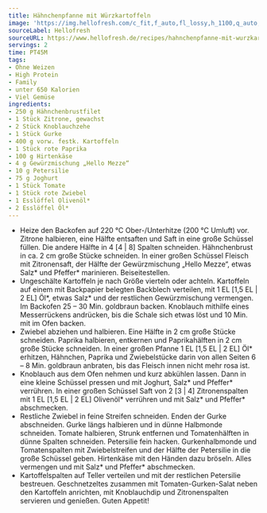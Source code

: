 ```yaml
---
title: Hähnchenpfanne mit Würzkartoffeln
image: 'https://img.hellofresh.com/c_fit,f_auto,fl_lossy,h_1100,q_auto,w_2600/hellofresh_s3/image/hahnchenpfanne-mit-wurzkartoffeln-f8916c2d.jpg'
sourceLabel: Hellofresh
sourceURL: https://www.hellofresh.de/recipes/hahnchenpfanne-mit-wurzkartoffeln-624bfb95e2111952195bc273
servings: 2
time: PT45M
tags:
- Ohne Weizen
- High Protein
- Family
- unter 650 Kalorien
- Viel Gemüse
ingredients:
- 250 g Hähnchenbrustfilet
- 1 Stück Zitrone, gewachst
- 2 Stück Knoblauchzehe
- 1 Stück Gurke
- 400 g vorw. festk. Kartoffeln
- 1 Stück rote Paprika
- 100 g Hirtenkäse
- 4 g Gewürzmischung „Hello Mezze“
- 10 g Petersilie
- 75 g Joghurt
- 1 Stück Tomate
- 1 Stück rote Zwiebel
- 1 Esslöffel Olivenöl*
- 2 Esslöffel Öl*
---
```


- Heize den Backofen auf 220 °C Ober-/Unterhitze (200 °C Umluft) vor. Zitrone halbieren, eine Hälfte entsaften und Saft in eine große Schüssel füllen. Die andere Hälfte in 4 [4 | 8] Spalten schneiden.  Hähnchenbrust in ca. 2 cm große Stücke schneiden.  In einer großen Schüssel Fleisch mit Zitronensaft, der Hälfte der Gewürzmischung „Hello Mezze“, etwas Salz\* und Pfeffer\* marinieren. Beiseitestellen.
- Ungeschälte Kartoffeln je nach Größe vierteln oder achteln. Kartoffeln auf einem mit Backpapier belegten Backblech verteilen, mit 1 EL [1,5 EL | 2 EL] Öl\*, etwas Salz\* und der restlichen Gewürzmischung vermengen. Im Backofen 25 – 30 Min. goldbraun backen.  Knoblauch mithilfe eines Messerrückens andrücken, bis die Schale sich etwas löst und 10 Min. mit im Ofen backen.
- Zwiebel abziehen und halbieren. Eine Hälfte in 2 cm große Stücke schneiden.  Paprika halbieren, entkernen und Paprikahälften in 2 cm große Stücke schneiden.  In einer großen Pfanne 1 EL [1,5 EL | 2 EL] Öl\* erhitzen, Hähnchen, Paprika und Zwiebelstücke darin von allen Seiten 6 – 8 Min. goldbraun anbraten, bis das Fleisch innen nicht mehr rosa ist.
- Knoblauch aus dem Ofen nehmen und kurz abkühlen lassen. Dann in eine kleine Schüssel pressen und mit Joghurt, Salz\* und Pfeffer\* verrühren.  In einer großen Schüssel Saft von 2 [3 | 4] Zitronenspalten mit 1 EL [1,5 EL | 2 EL] Olivenöl\* verrühren und mit Salz\* und Pfeffer\* abschmecken.
- Restliche Zwiebel in feine Streifen schneiden.  Enden der Gurke abschneiden. Gurke längs halbieren und in dünne Halbmonde schneiden.  Tomate halbieren, Strunk entfernen und Tomatenhälften in dünne Spalten schneiden.  Petersilie fein hacken.  Gurkenhalbmonde und Tomatenspalten mit Zwiebelstreifen und der Hälfte der Petersilie in die große Schüssel geben. Hirtenkäse mit den Händen dazu bröseln. Alles vermengen und mit Salz\* und Pfeffer\* abschmecken.
- Kartoffelspalten auf Teller verteilen und mit der restlichen Petersilie bestreuen. Geschnetzeltes zusammen mit Tomaten-Gurken-Salat neben den Kartoffeln anrichten, mit Knoblauchdip und Zitronenspalten servieren und genießen.  Guten Appetit!
